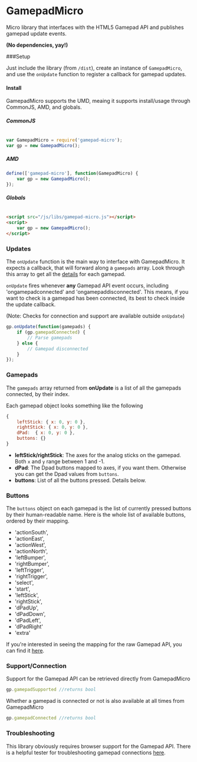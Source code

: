GamepadMicro
==============

Micro library that interfaces with the HTML5 Gamepad API and publishes gamepad update events.

**(No dependencies, yay!)**

###Setup

Just include the library (from `/dist`), create an instance of `GamepadMicro`, and use the `onUpdate` function to register a callback for gamepad updates.

#### Install

GamepadMicro supports the UMD, meaing it supports install/usage through CommonJS, AMD, and globals.

##### CommonJS

```js

var GamepadMicro = require('gamepad-micro');
var gp = new GamepadMicro();

```

##### AMD

```js
define(['gamepad-micro'], function(GamepadMicro) {
	var gp = new GamepadMicro();
});

```

##### Globals

```html

<script src="/js/libs/gamepad-micro.js"></script>
<script>
	var gp = new GamepadMicro();
</script>

```

### Updates

The `onUpdate` function is the main way to interface with GamepadMicro. It expects a callback, that will forward along a `gamepads` array. Look through this array to get all the [details](/#gamepads) for each gamepad.

`onUpdate` fires whenever **any** Gamepad API event occurs, including 'ongamepadconnected' and 'ongamepaddisconnected'. This means, if you want to check is a gamepad has been connected, its best to check inside the update callback.

(Note: Checks for connection and support are available outside `onUpdate`)

```js
gp.onUpdate(function(gamepads) {
	if (gp.gamepadConnected) {
		// Parse gamepads
	} else {
		// Gamepad disconnected
	}
});
```

### Gamepads

The `gamepads` array returned from **onUpdate** is a list of all the gamepads connected, by their index.

Each gamepad object looks something like the following

```js
{
    leftStick: { x: 0, y: 0 },
    rightStick: { x: 0, y: 0 },
    dPad:  { x: 0, y: 0 },
    buttons: {}
}
```
 + **leftStick/rightStick**: The axes for the analog sticks on the gamepad. Both `x` and `y` range between 1 and -1.
 + **dPad**: The Dpad buttons mapped to axes, if you want them. Otherwise you can get the Dpad values from `buttons`.
 + **buttons**: List of all the buttons pressed. Details below.

### Buttons

The `buttons` object on each gamepad is the list of currently pressed buttons by their human-readable name. Here is the whole list of available buttons, ordered by their mapping.

 + 'actionSouth',
 + 'actionEast',
 + 'actionWest',
 + 'actionNorth',
 + 'leftBumper',
 + 'rightBumper',
 + 'leftTrigger',
 + 'rightTrigger',
 + 'select',
 + 'start',
 + 'leftStick',
 + 'rightStick',
 + 'dPadUp',
 + 'dPadDown',
 + 'dPadLeft',
 + 'dPadRight'
 + 'extra'

If you're interested in seeing the mapping for the raw Gamepad API, you can find it [here](https://w3c.github.io/gamepad/#h-remapping).

### Support/Connection

Support for the Gamepad API can be retrieved directly from GamepadMicro

```js
gp.gamepadSupported //returns bool

```

Whether a gamepad is connected or not is also available at all times from GamepadMicro

```js
gp.gamepadConnected //returns bool

```

### Troubleshooting

This library obviously requires browser support for the Gamepad API. There is a helpful tester for troubleshooting gamepad connections [here](html5rocks.com/en/tutorials/doodles/gamepad/gamepad-tester/tester.html).